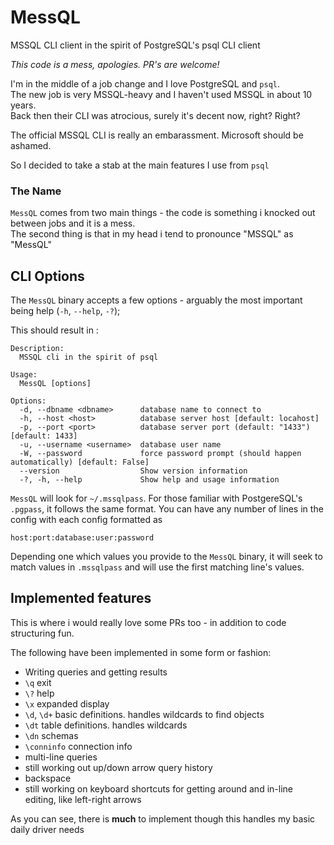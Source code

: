# MessQL
MSSQL CLI client in the spirit of PostgreSQL's psql CLI client

*This code is a mess, apologies. PR's are welcome!*

I'm in the middle of a job change and I love PostgreSQL and `psql`.  
The new job is very MSSQL-heavy and I haven't used MSSQL in about 10 years.  
Back then their CLI was atrocious, surely it's decent now, right? Right? 

The official MSSQL CLI is really an embarassment. Microsoft should be ashamed.

So I decided to take a stab at the main features I use from `psql`

### The Name
`MessQL` comes from two main things - the code is something i knocked out between jobs and it is a mess.  
The second thing is that in my head i tend to pronounce "MSSQL" as "MessQL"

## CLI Options

The `MessQL` binary accepts a few options - arguably the most important being help (`-h`, `--help`, `-?`);

This should result in :
```
Description:
  MSSQL cli in the spirit of psql

Usage:
  MessQL [options]

Options:
  -d, --dbname <dbname>      database name to connect to
  -h, --host <host>          database server host [default: locahost]
  -p, --port <port>          database server port (default: "1433") [default: 1433]
  -u, --username <username>  database user name
  -W, --password             force password prompt (should happen automatically) [default: False]
  --version                  Show version information
  -?, -h, --help             Show help and usage information
```

`MessQL` will look for `~/.mssqlpass`. For those familiar with PostgereSQL's `.pgpass`, it follows the same format.
You can have any number of lines in the config with each config formatted as 
```
host:port:database:user:password
```
Depending one which values you provide to the `MessQL` binary, it will seek to match values in `.mssqlpass` and will use the first matching line's values.

## Implemented features

This is where i would really love some PRs too - in addition to code structuring fun.

The following have been implemented in some form or fashion: 

- Writing queries and getting results
- `\q` exit
- `\?` help 
- `\x` expanded display
- `\d`, `\d+` basic definitions. handles wildcards to find objects
- `\dt` table definitions. handles wildcards
- `\dn` schemas
- `\conninfo` connection info
- multi-line queries
- still working out up/down arrow query history
- backspace
- still working on keyboard shortcuts for getting around and in-line editing, like left-right arrows

As you can see, there is **much** to implement though this handles my basic daily driver needs

